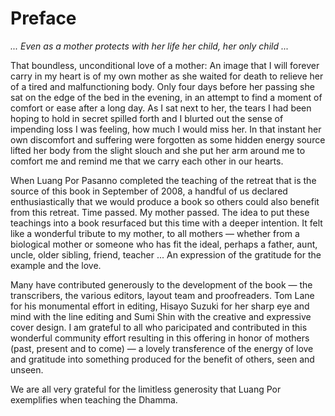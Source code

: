# Preface

*... Even as a mother protects with her life her child, her only
child ...*

That boundless, unconditional love of a mother: An image that I will
forever carry in my heart is of my own mother as she waited for death to
relieve her of a tired and malfunctioning body. Only four days before
her passing she sat on the edge of the bed in the evening, in an attempt
to find a moment of comfort or ease after a long day. As I sat next to
her, the tears I had been hoping to hold in secret spilled forth and I
blurted out the sense of impending loss I was feeling, how much I would
miss her. In that instant her own discomfort and suffering were
forgotten as some hidden energy source lifted her body from the slight
slouch and she put her arm around me to comfort me and remind me that we
carry each other in our hearts.

When Luang Por Pasanno completed the teaching of the retreat that is the
source of this book in September of 2008, a handful of us declared
enthusiastically that we would produce a book so others could also
benefit from this retreat. Time passed. My mother passed. The idea to
put these teachings into a book resurfaced but this time with a deeper
intention. It felt like a wonderful tribute to my mother, to all
mothers — whether from a biological mother or someone who has fit the
ideal, perhaps a father, aunt, uncle, older sibling, friend,
teacher ... An expression of the gratitude for the example and the
love.

Many have contributed generously to the development of the book — the
transcribers, the various editors, layout team and proofreaders. Tom
Lane for his monumental effort in editing, Hisayo Suzuki for her sharp
eye and mind with the line editing and Sumi Shin with the creative and
expressive cover design. I am grateful to all who paricipated and
contributed in this wonderful community effort resulting in this
offering in honor of mothers (past, present and to come) — a lovely
transference of the energy of love and gratitude into something produced
for the benefit of others, seen and unseen.

We are all very grateful for the limitless generosity that Luang Por
exemplifies when teaching the Dhamma.
